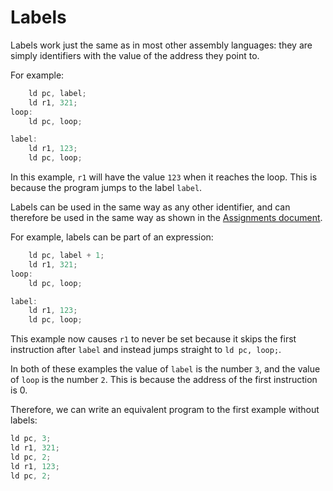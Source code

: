# Labels

Labels work just the same as in most other assembly languages: they are simply identifiers with the value of the address they point to.  

For example:

```c
    ld pc, label;
    ld r1, 321;
loop:
    ld pc, loop;

label:
    ld r1, 123;
    ld pc, loop;
```

In this example, `r1` will have the value `123` when it reaches the loop. This is because the program jumps to the label `label`.

Labels can be used in the same way as any other identifier, and can therefore be used in the same way as shown in the [Assignments document](assignments.md).

For example, labels can be part of an expression:

```c
    ld pc, label + 1;
    ld r1, 321;
loop:
    ld pc, loop;

label:
    ld r1, 123;
    ld pc, loop;
```

This example now causes `r1` to never be set because it skips the first instruction after `label` and instead jumps straight to `ld pc, loop;`.

In both of these examples the value of `label` is the number `3`, and the value of `loop` is the number `2`. This is because the address of the first instruction is 0.

Therefore, we can write an equivalent program to the first example without labels:

```c
ld pc, 3;
ld r1, 321;
ld pc, 2;
ld r1, 123;
ld pc, 2;
```
